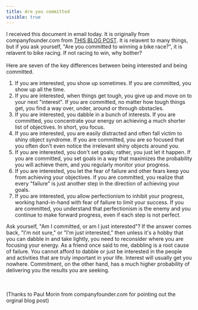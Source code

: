 ---title: Are you committedvisible: true---<div>
  I received this document in email today. It is originally from companyfounder.com from <a href="http://www.companyfounder.com/2011/10/are-you-interested-or-are-you-committed/" title="Are you committed?" target="_blank">THIS BLOG POST</a>. It is relavent to many things, but if you ask yourself, "Are you committed to winning a bike race?", it is relavent to bike racing. If not racing to win, why bother?<br /><br />Here are seven of the key differences between being interested and being committed.
  
  <ol>
    <li>
      If you are interested, you show up sometimes. If you are committed, you show up all the time.
    </li>
    <li>
      If you are interested, when things get tough, you give up and move on to your next "interest". If you are committed, no matter how tough things get, you find a way over, under, around or through obstacles.
    </li>
    <li>
      If you are interested, you dabble in a bunch of interests. If you are committed, you concentrate your energy on achieving a much shorter list of objectives. In short, you focus.
    </li>
    <li>
      If you are interested, you are easily distracted and often fall victim to shiny object syndrome. If you are committed, you are so focused that you often don't even notice the irrelevant shiny objects around you.
    </li>
    <li>
      If you are interested, you don't set goals; rather, you just let it happen. If you are committed, you set goals in a way that maximizes the probability you will achieve them, and you regularly monitor your progress.
    </li>
    <li>
      If you are interested, you let the fear of failure and other fears keep you from achieving your objectives. If you are committed, you realize that every "failure" is just another step in the direction of achieving your goals.
    </li>
    <li>
      If you are interested, you allow perfectionism to inhibit your progress, working hand-in-hand with fear of failure to limit your success. If you are committed, you understand that perfectionism is the enemy and you continue to make forward progress, even if each step is not perfect.
    </li>
  </ol>Ask yourself, "Am I committed, or am I just interested"? If the answer comes back, "I'm not sure," or "I'm just interested," then unless it's a hobby that you can dabble in and take lightly, you need to reconsider where you are focusing your energy. As a friend once said to me, dabbling is a root cause of failure. You cannot afford to dabble or just be interested in the people and activities that are truly important in your life. Interest will usually get you nowhere. Commitment, on the other hand, has a much higher probability of delivering you the results you are seeking.
  
  <span id="_plain_text_marker">&nbsp;<br /><br />(Thanks to Paul Morin from companyfounder.com for pointing out the orginal blog post)<br />&nbsp;</span>
</div>